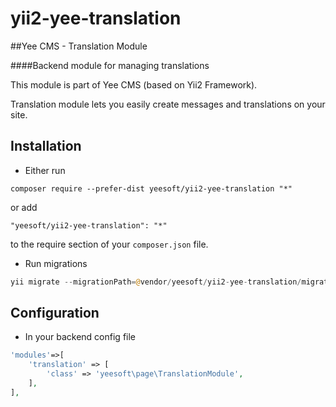 # yii2-yee-translation

##Yee CMS - Translation Module

####Backend module for managing translations 

This module is part of Yee CMS (based on Yii2 Framework).

Translation module lets you easily create messages and translations on your site. 

Installation
------------

- Either run

```
composer require --prefer-dist yeesoft/yii2-yee-translation "*"
```

or add

```
"yeesoft/yii2-yee-translation": "*"
```

to the require section of your `composer.json` file.

- Run migrations

```php
yii migrate --migrationPath=@vendor/yeesoft/yii2-yee-translation/migrations/
```

Configuration
------
- In your backend config file

```php
'modules'=>[
	'translation' => [
		'class' => 'yeesoft\page\TranslationModule',
	],
],
```
